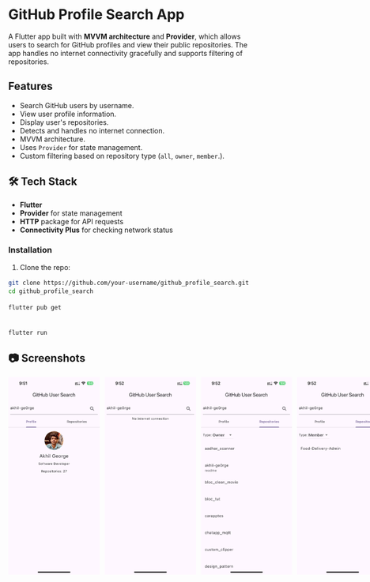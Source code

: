 # GitHub Profile Search App

A Flutter app built with **MVVM architecture** and **Provider**, which allows users to search for GitHub profiles and view their public repositories. The app handles no internet connectivity gracefully and supports filtering of repositories.

##  Features

-  Search GitHub users by username.
-  View user profile information.
-  Display user's repositories.
-  Detects and handles no internet connection.
-  MVVM architecture.
-  Uses `Provider` for state management.
-  Custom filtering based on repository type (`all`, `owner`, `member`.).


## 🛠️ Tech Stack

- **Flutter**
- **Provider** for state management
- **HTTP** package for API requests
- **Connectivity Plus** for checking network status

### Installation

1. Clone the repo:

```bash
git clone https://github.com/your-username/github_profile_search.git
cd github_profile_search

flutter pub get


flutter run
```

<h2>📷 Screenshots</h2>

<div style="display: flex; gap: 10px;">
  <img src="assets/screenshots/IMG_4891.PNG"  height="400">
  <img src="assets/screenshots/IMG_4892.PNG"  height="400">
  <img src="assets/screenshots/IMG_4893.PNG"  height="400">
  <img src="assets/screenshots/IMG_4894.PNG"  height="400">
</div>




